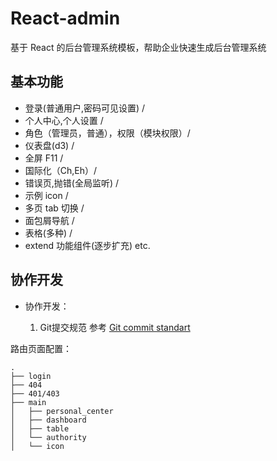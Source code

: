 # React-admin

基于 React 的后台管理系统模板，帮助企业快速生成后台管理系统

## 基本功能

- 登录(普通用户,密码可见设置) /
- 个人中心,个人设置 /
- 角色（管理员，普通），权限（模块权限）/
- 仪表盘(d3) /
- 全屏 F11 /
- 国际化（Ch,Eh）/
- 错误页,抛错(全局监听) /
- 示例 icon /
- 多页 tab 切换 /
- 面包屑导航 /
- 表格(多种) /
- extend 功能组件(逐步扩充) etc.


## 协作开发

- 协作开发：

  1. Git提交规范 参考 [Git commit standart](https://github.com/petsgre/tutorial/blob/master/notes/git_standard.md)

路由页面配置：

```
.
├── login
├── 404
├── 401/403
├── main
│   ├── personal_center
│   ├── dashboard
│   ├── table
│   └── authority
│   └── icon

```


